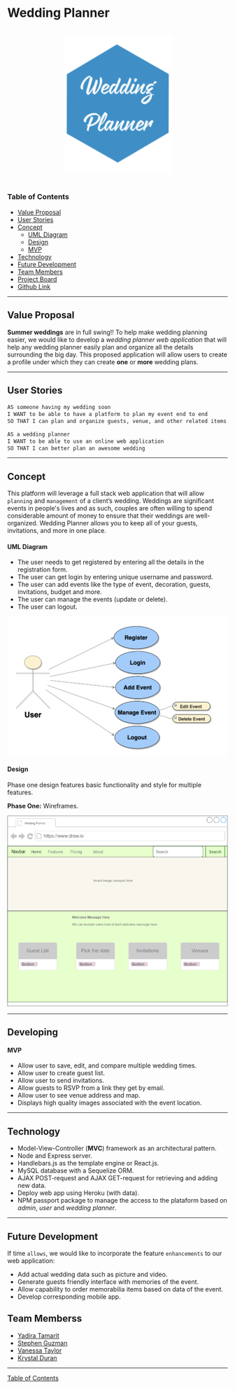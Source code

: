 # Wedding Planner

  <div align="center">
  <br>
  <img src="assets\imgs\readme\logo.png" alt="wedding planner logo" width="250">
  </div>

<br>

### Table of Contents

- [Value Proposal](#value-proposal)
- [User Stories](#user-stories)
- [Concept](#concept)
  - [UML Diagram](#uml-diagram)
  - [Design](#design)
  - [MVP](#mvp)
- [Technology](#technology)
- [Future Development](#future-development)
- [Team Members](#team-members)
- [Project Board](https://github.com/wedding-planner-app/wedding-planner/projects/1)
- [Github Link](https://github.com/wedding-planner-app/wedding-planner)

---

## Value Proposal

**Summer weddings** are in full swing!! To help make wedding planning easier, we would like to develop a _wedding planner web application_ that will help any wedding planner easily plan and organize all the details surrounding the big day. This proposed application will allow users to create a profile under which they can create **one** or **more** wedding plans.

---

## User Stories

```
AS someone having my wedding soon
I WANT to be able to have a platform to plan my event end to end
SO THAT I can plan and organize guests, venue, and other related items
```

```
AS a wedding planner
I WANT to be able to use an online web application
SO THAT I can better plan an awesome wedding
```

---

## Concept

This platform will leverage a full stack web application that will allow `planning` and `management` of a client’s wedding. Weddings are significant events in people's lives and as such, couples are often willing to spend considerable amount of money to ensure that their weddings are well-organized. Wedding Planner allows you to keep all of your guests, invitations, and more in one place.

#### UML Diagram

- The user needs to get registered by entering all the details in the registration form.
- The user can get login by entering unique username and password.
- The user can add events like the type of event, decoration, guests, invitations, budget and more.
- The user can manage the events (update or delete).
- The user can logout.

<img src="assets\imgs\readme\uml.png" width = "600px">

#### Design

Phase one design features basic functionality and style for multiple features.

**Phase One:** Wireframes.

<img src="assets\imgs\readme\wireframe1.png" width = "600px">

---

## Developing

#### MVP

- Allow user to save, edit, and compare multiple wedding times.
- Allow user to create guest list.
- Allow user to send invitations.
- Allow guests to RSVP from a link they get by email.
- Allow user to see venue address and map.
- Displays high quality images associated with the event location.

---

## Technology

- Model-View-Controller (**MVC**) framework as an architectural pattern.
- Node and Express server.
- Handlebars.js as the template engine or React.js.
- MySQL database with a Sequelize ORM.
- AJAX POST-request and AJAX GET-request for retrieving and adding new data.
- Deploy web app using Heroku (with data).
- NPM passport package to manage the access to the plataform based on _admin_, _user_ and _wedding planner_.

---

## Future Development

If time `allows`, we would like to incorporate the feature `enhancements` to our web application:

- Add actual wedding data such as picture and video.
- Generate guests friendly interface with memories of the event.
- Allow capability to order memorabilia items based on data of the event.
- Develop corresponding mobile app.

## Team Memberss

- [Yadira Tamarit](https://github.com/ystamaritq)
- [Stephen Guzman](https://github.com/steveo9219)
- [Vanessa Taylor](https://github.com/vantaylo)
- [Krystal Duran](https://github.com/KEDuran)

---

[Table of Contents](#table-of-contents)
